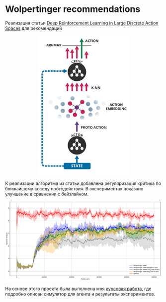 # Wolpertinger recommendations
Реализация статьи [Deep Reinforcement Learning in Large Discrete Action Spaces](https://arxiv.org/abs/1512.07679)
 для рекомендаций

<p align="center">
  <img src='course_work/pics/wolpertinger.png' width='300'/> 
</p>

К реализации алгоритма из статьи добавлена регуляризация критика по ближайшему соседу протодействия.
В экспериментах показано улучшение в сравнении с бейзлайном.

<p align="center">
  <img src='course_work/pics/NN_loss.png' width='600'/> 
</p>

На основе этого проекта была выполнена моя [курсовая работа](https://github.com/pkorobov/wolpertinger-recommendations/blob/master/course_work/course_work.pdf), где подробно описан симулятор для агента и результаты экспериментов.
